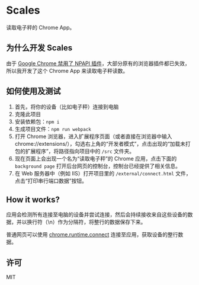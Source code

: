 # Scales

读取电子秤的 Chrome App。

## 为什么开发 Scales

由于 [Google Chrome 禁用了 NPAPI 插件](https://support.google.com/chrome/answer/6213033?hl=zh-Hans)，大部分原有的浏览器插件都已失效，所以我开发了这个 Chrome App 来读取电子秤读数。

## 如何使用及测试

 1. 首先，将你的设备（比如电子秤）连接到电脑
 2. 克隆此项目
 3. 安装依赖包：`npm i`
 4. 生成项目文件：`npm run webpack`
 5. 打开 Chrome 浏览器，进入扩展程序页面（或者直接在浏览器中输入 chrome://extensions/），勾选右上角的“开发者模式”，点击出现的“加载未打包的扩展程序”，将路径指向项目中的 `/src` 文件夹。
 6. 现在页面上会出现一个名为“读取电子秤”的 Chrome 应用，点击下面的 `background page` 打开后台网页的控制台，控制台已经提供了相关信息。
 7. 在 Web 服务器中（例如 IIS）打开项目里的 `/external/connect.html` 文件，点击“打印串行端口数据”按钮。

## How it works?

应用会检测所有连接至电脑的设备并尝试连接，然后会持续接收来自这些设备的数据，并以换行符（\n）作为分隔符，将整行的数据保存下来。

普通网页可以使用 [chrome.runtime.connect](https://developer.chrome.com/apps/runtime#method-connect) 连接至应用，获取设备的整行数据。

## 许可

MIT
